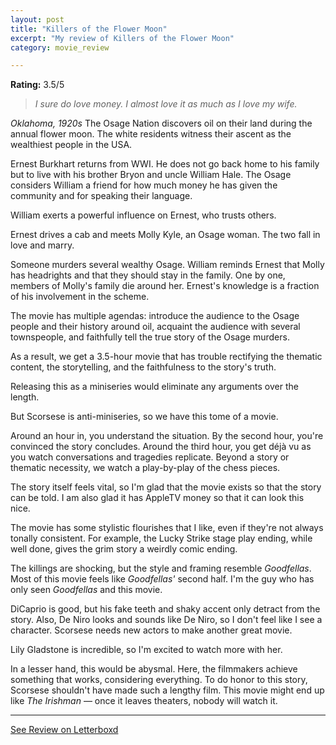 ```yaml
---
layout: post
title: "Killers of the Flower Moon"
excerpt: "My review of Killers of the Flower Moon"
category: movie_review

---
```


**Rating:** 3.5/5

<blockquote><i>I sure do love money. I almost love it as much as I love my wife.</i></blockquote><i>Oklahoma, 1920s</i>
The Osage Nation discovers oil on their land during the annual flower moon. The white residents witness their ascent as the wealthiest people in the USA.

Ernest Burkhart returns from WWI. He does not go back home to his family but to live with his brother Bryon and uncle William Hale. The Osage considers William a friend for how much money he has given the community and for speaking their language.

William exerts a powerful influence on Ernest, who trusts others.

Ernest drives a cab and meets Molly Kyle, an Osage woman. The two fall in love and marry.

Someone murders several wealthy Osage. William reminds Ernest that Molly has headrights and that they should stay in the family. One by one, members of Molly's family die around her. Ernest's knowledge is a fraction of his involvement in the scheme.

The movie has multiple agendas: introduce the audience to the Osage people and their history around oil, acquaint the audience with several townspeople, and faithfully tell the true story of the Osage murders.

As a result, we get a 3.5-hour movie that has trouble rectifying the thematic content, the storytelling, and the faithfulness to the story's truth.

Releasing this as a miniseries would eliminate any arguments over the length.

But Scorsese is anti-miniseries, so we have this tome of a movie.

Around an hour in, you understand the situation. By the second hour, you're convinced the story concludes. Around the third hour, you get déjà vu as you watch conversations and tragedies replicate. Beyond a story or thematic necessity, we watch a play-by-play of the chess pieces.

The story itself feels vital, so I'm glad that the movie exists so that the story can be told. I am also glad it has AppleTV money so that it can look this nice.

The movie has some stylistic flourishes that I like, even if they're not always tonally consistent. For example, the Lucky Strike stage play ending, while well done, gives the grim story a weirdly comic ending.

The killings are shocking, but the style and framing resemble <i>Goodfellas</i>. Most of this movie feels like <i>Goodfellas'</i> second half. I'm the guy who has only seen <i>Goodfellas</i> and this movie.

DiCaprio is good, but his fake teeth and shaky accent only detract from the story. Also, De Niro looks and sounds like De Niro, so I don't feel like I see a character. Scorsese needs new actors to make another great movie.

Lily Gladstone is incredible, so I'm excited to watch more with her.

In a lesser hand, this would be abysmal. Here, the filmmakers achieve something that works, considering everything. To do honor to this story, Scorsese shouldn't have made such a lengthy film. This movie might end up like <i>The Irishman</i> — once it leaves theaters, nobody will watch it.

<hr>

[See Review on Letterboxd](https://boxd.it/5MpWCz)
